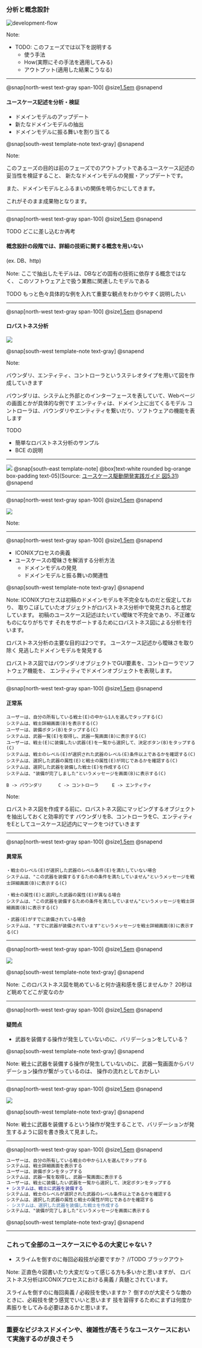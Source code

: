 ### 分析と概念設計

![development-flow](assets/img/developmemt-flow.png)

Note:

* TODO: このフェーズでは以下を説明する 
    * 使う手法
    * How(実際にその手法を適用してみる)
    * アウトプット(適用した結果こうなる)

---

@snap[north-west text-gray span-100]
@size[1.5em](分析と概念設計フェーズの問題領域)
@snapend

#### ユースケース記述を分析・検証

- ドメインモデルのアップデート
- 新たなドメインモデルの抽出
- ドメインモデルに振る舞いを割り当てる

@snap[south-west template-note text-gray]
@snapend

Note:

このフェーズの目的は前のフェーズでのアウトプットであるユースケース記述の妥当性を検証すること、
新たなドメインモデルの発掘・アップデートです。

また、ドメインモデルとふるまいの関係を明らかにしてきます。

これがそのまま成果物となります。

---

@snap[north-west text-gray span-100]
@size[1.5em](概念設計で重要なこと)
@snapend

TODO どこに差し込むか再考
####  概念設計の段階では、詳細の技術に関する概念を用いない
(ex. DB、http)

Note:
ここで抽出したモデルは、DBなどの固有の技術に依存する概念ではなく、
このソフトウェア上で扱う業務に関連したモデルである

TODO もっと色々具体的な例を入れて重要な観点をわかりやすく説明したい

---

@snap[north-west text-gray span-100]
@size[1.5em](利用する手法)
@snapend

#### ロバストネス分析

![](assets/img/robustness/robustness-icon.png)

@snap[south-west template-note text-gray]
@snapend

Note:

バウンダリ、エンティティ、コントローラというステレオタイプを用いて図を作成していきます

バウンダリは、システムと外部とのインターフェースを表していて、Webページの画面とかが具体的な例です
エンティティは、ドメイン上に出てくるモデル
コントローラは、バウンダリやエンティティを繋いだり、ソフトウェアの機能を表します

TODO

* 簡単なロバストネス分析のサンプル
* BCE の説明
---

![](assets/img/robustness/robustness-sample.png)
@snap[south-east template-note]
@box[text-white rounded bg-orange box-padding text-05](Source: [ユースケース駆動開発実践ガイド 図5.31](https://www.shoeisha.co.jp/book/detail/9784798114453))
@snapend

---

@snap[north-west text-gray span-100]
@size[1.5em](記法のルール)
@snapend

![](assets/img/robustness/robustness-rules.png)

Note:

---

@snap[north-west text-gray span-100]
@size[1.5em](ロバストネス分析とは)
@snapend

- ICONIXプロセスの奥義
- ユースケースの曖昧さを解消する分析方法
    - ドメインモデルの発見
    - ドメインモデルと振る舞いの関連性
    
@snap[south-west template-note text-gray]
@snapend

Note:
ICONIXプロセスは初稿のドメインモデルを不完全なものだと仮定しており、
取りこぼしていたオブジェクトがロバストネス分析中で発見されると想定しています。
初稿のユースケース記述はたいてい曖昧で不完全であり、不正確なものになりがちです
それをサポートするためにロバストネス図による分析を行います。

ロバストネス分析の主要な目的は2つです。
ユースケース記述から曖昧さを取り除く
見逃したドメインモデルを発見する

ロバストネス図ではバウンダリオブジェクトでGUI要素を、コントローラでソフトウェア機能を、
エンティティでドメインオブジェクトを表現します。

---

@snap[north-west text-gray span-100]
@size[1.5em](オブジェクト(BCE)抽出)
@snapend


#### 正常系

```text
ユーザーは、自分の所有している戦士(E)の中から1人を選んでタップする(C)
システムは、戦士詳細画面(B)を表示する(C)
ユーザーは、装備ボタン(B)をタップする(C)
システムは、武器一覧(E)を取得し、武器一覧画面(B)に表示する(C)
ユーザーは、戦士(E)に装備したい武器(E)を一覧から選択して、決定ボタン(B)をタップする(C)
システムは、戦士のレベル(E)が選択された武器のレベル(E)条件以上であるかを確認する(C)
システムは、選択した武器の属性(E)と戦士の属性(E)が同じであるかを確認する(C)
システムは、選択した武器を装備した戦士(E)を作成する(C)
システムは、"装備が完了しました"というメッセージを画面(B)に表示する(C)
```

```
B -> バウンダリ      C -> コントローラ     E -> エンティティ
```


Note:

ロバストネス図を作成する前に、ロバストネス図にマッピングするオブジェクトを抽出しておくと効率的です
バウンダリをB、コントローラをC、エンティティをEとしてユースケース記述内にマークをつけていきます

---

@snap[north-west text-gray span-100]
@size[1.5em](オブジェクト(BCE)抽出)
@snapend


#### 異常系
```text
・戦士のレベル(E)が選択した武器のレベル条件(E)を満たしていない場合
システムは、"この武器を装備するするための条件を満たしていません"というメッセージを戦士詳細画面(B)に表示する(C)

・戦士の属性(E)と選択した武器の属性(E)が異なる場合
システムは、"この武器を装備するための条件を満たしていません"というメッセージを戦士詳細画面(B)に表示する(C)

・武器(E)がすでに装備されている場合
システムは、"すでに武器が装備されています"というメッセージを戦士詳細画面(B)に表示する(C)
```

---

@snap[north-west text-gray span-100]
@size[1.5em](ロバストネス分析)
@snapend

![](assets/img/robustness/first-robustness-diagram.png)

@snap[south-west template-note text-gray]
@snapend

Note:
このロバストネス図を眺めていると何か違和感を感じませんか？
20秒ほど眺めてどこが変なのか

---

@snap[north-west text-gray span-100]
@size[1.5em](ロバストネス分析)
@snapend

#### 疑問点
- 武器を装備する操作が発生していないのに、バリデーションをしている？

@snap[south-west template-note text-gray]
@snapend

Note:
戦士に武器を装備する操作が発生していないのに、武器一覧画面からバリデーション操作が繋がっているのは、
操作の流れとしておかしい

---

@snap[north-west text-gray span-100]
@size[1.5em](ロバストネス分析)
@snapend

![](assets/img/robustness/updated-robustness-diagram.png)

@snap[south-west template-note text-gray]
@snapend

Note:
戦士に武器を装備するという操作が発生することで、バリデーションが発生するように図を書き換えて見ました。  

---

@snap[north-west text-gray span-100]
@size[1.5em](ユースケース記述の更新)
@snapend

```diff
ユーザーは、自分の所有している戦士の中から1人を選んでタップする
システムは、戦士詳細画面を表示する
ユーザーは、装備ボタンをタップする
システムは、武器一覧を取得し、武器一覧画面に表示する
ユーザーは、戦士に装備したい武器を一覧から選択して、決定ボタンをタップする
+ システムは、戦士に武器を装備する
システムは、戦士のレベルが選択された武器のレベル条件以上であるかを確認する
システムは、選択した武器の属性と戦士の属性が同じであるかを確認する
- システムは、選択した武器を装備した戦士を作成する
システムは、"装備が完了しました"というメッセージを画面に表示する
```

@snap[south-west template-note text-gray]
@snapend

---

### これって全部のユースケースにやるの大変じゃない？
- スライムを倒すのに毎回必殺技が必要ですか？
//TODO ブラックアウト

Note:
正直色々図書いたり大変だなって感じる方も多いかと思いますが、
ロバストネス分析はICONIXプロセスにおける奥義 / 真髄とされています。

スライムを倒すのに毎回奥義 / 必殺技を使いますか？
倒すのが大変そうな敵のときに、必殺技を使う感覚でいいと思います
技を習得するためにまずは何度か素振りをしてみる必要はあるかと思います。

---

### 重要なビジネスドメインや、複雑性が高そうなユースケースにおいて実施するのが良さそう


